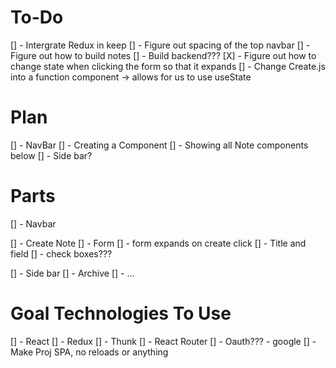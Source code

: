 # To-Do
[] - Intergrate Redux in keep
[] - Figure out spacing of the top navbar
[] - Figure out how to build notes
[] - Build backend???
[X] - Figure out how to change state when clicking the form so that it expands
[] - Change Create.js into a function component -> allows for us to use useState

# Plan
[] - NavBar
[] - Creating a Component
[] - Showing all Note components below
[] - Side bar?

# Parts
[] - Navbar

[] - Create Note
    [] - Form
    [] - form expands on create click
    [] - Title and field
    [] - check boxes???

[] - Side bar
    [] - Archive
    [] - ...

# Goal Technologies To Use
[] - React
[] - Redux
[] - Thunk
[] - React Router
[] - Oauth??? - google
[] - Make Proj SPA, no reloads or anything

